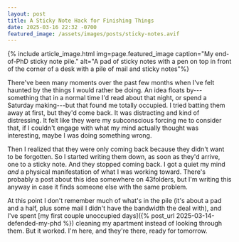 ```yaml
---
layout: post
title: A Sticky Note Hack for Finishing Things
date: 2025-03-16 22:32 -0700
featured_image: /assets/images/posts/sticky-notes.avif
---
```


{% include article_image.html img=page.featured_image caption="My end-of-PhD sticky note pile." alt="A pad of sticky notes with a pen on top in front of the corner of a desk with a pile of mail and sticky notes"%}

There've been many moments over the past few months when I've felt haunted by the things I would rather be doing. An idea floats by---something that in a normal time I'd read about that night, or spend a Saturday making---but that found me totally occupied. I tried batting them away at first, but they'd come back. It was distracting and kind of distressing. It felt like they were my subconscious forcing me to consider that, if I couldn't engage with what my mind actually thought was interesting, maybe I was doing something wrong.

Then I realized that they were only coming back because they didn't want to be forgotten. So I started writing them down, as soon as they'd arrive, one to a sticky note. And they stopped coming back. I got a quiet my mind _and_ a physical manifestation of what I was working toward. There's probably a post about this idea somewhere on 43folders, but I'm writing this anyway in case it finds someone else with the same problem. 

At this point I don't remember much of what's in the pile (it's about a pad and a half, plus some mail I didn't have the bandwidth the deal with), and I've spent [my first couple unoccupied days]({% post_url 2025-03-14-defended-my-phd %}) cleaning my apartment instead of looking through them. But it worked. I'm here, and they're there, ready for tomorrow.
